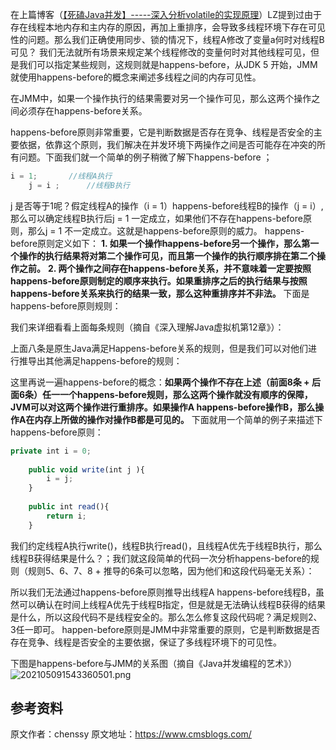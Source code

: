 


在上篇博客（[【死磕Java并发】-----深入分析volatile的实现原理](http://cmsblogs.com/?p=2092)）LZ提到过由于存在线程本地内存和主内存的原因，再加上重排序，会导致多线程环境下存在可见性的问题。那么我们正确使用同步、锁的情况下，线程A修改了变量a何时对线程B可见？ 我们无法就所有场景来规定某个线程修改的变量何时对其他线程可见，但是我们可以指定某些规则，这规则就是happens-before，从JDK 5 开始，JMM就使用happens-before的概念来阐述多线程之间的内存可见性。

在JMM中，如果一个操作执行的结果需要对另一个操作可见，那么这两个操作之间必须存在happens-before关系。

happens-before原则非常重要，它是判断数据是否存在竞争、线程是否安全的主要依据，依靠这个原则，我们解决在并发环境下两操作之间是否可能存在冲突的所有问题。下面我们就一个简单的例子稍微了解下happens-before ；


```js 
i = 1;       //线程A执行
    j = i ;      //线程B执行
```

j 是否等于1呢？假定线程A的操作（i = 1）happens-before线程B的操作（j = i）,那么可以确定线程B执行后j = 1 一定成立，如果他们不存在happens-before原则，那么j = 1 不一定成立。这就是happens-before原则的威力。 happens-before原则定义如下： **1. 如果一个操作happens-before另一个操作，那么第一个操作的执行结果将对第二个操作可见，而且第一个操作的执行顺序排在第二个操作之前。** **2. 两个操作之间存在happens-before关系，并不意味着一定要按照happens-before原则制定的顺序来执行。如果重排序之后的执行结果与按照happens-before关系来执行的结果一致，那么这种重排序并不非法。** 下面是happens-before原则规则：

我们来详细看看上面每条规则（摘自《深入理解Java虚拟机第12章》）：

上面八条是原生Java满足Happens-before关系的规则，但是我们可以对他们进行推导出其他满足happens-before的规则：

这里再说一遍happens-before的概念：**如果两个操作不存在上述（前面8条 + 后面6条）任一一个happens-before规则，那么这两个操作就没有顺序的保障，JVM可以对这两个操作进行重排序。如果操作A happens-before操作B，那么操作A在内存上所做的操作对操作B都是可见的。** 下面就用一个简单的例子来描述下happens-before原则：

```js 
private int i = 0;
    
    public void write(int j ){
        i = j;
    }
    
    public int read(){
        return i;
    }
```

我们约定线程A执行write()，线程B执行read()，且线程A优先于线程B执行，那么线程B获得结果是什么？；我们就这段简单的代码一次分析happens-before的规则（规则5、6、7、8 + 推导的6条可以忽略，因为他们和这段代码毫无关系）：

所以我们无法通过happens-before原则推导出线程A happens-before线程B，虽然可以确认在时间上线程A优先于线程B指定，但是就是无法确认线程B获得的结果是什么，所以这段代码不是线程安全的。那么怎么修复这段代码呢？满足规则2、3任一即可。
happen-before原则是JMM中非常重要的原则，它是判断数据是否存在竞争、线程是否安全的主要依据，保证了多线程环境下的可见性。

下图是happens-before与JMM的关系图（摘自《Java并发编程的艺术》） ![202105091543360501.png](https://gitee.com/hezhiyuan007/java-study/raw/master/images/Concurrent3/f200f708-da97-48c8-aa79-d09b9dbe1ec9.png)

## 参考资料






原文作者：chenssy 原文地址：https://www.cmsblogs.com/